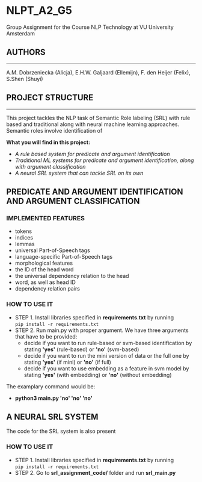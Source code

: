 # NLPT_A2_G5
Group Assignment for the Course NLP Technology at VU University Amsterdam

## AUTHORS
------------------
A.M. Dobrzeniecka (Alicja), E.H.W. Galjaard (Ellemijn), F. den Heijer (Felix), S.Shen (Shuyi)

## PROJECT STRUCTURE
-------------------
This project tackles the NLP task of Semantic Role labeling (SRL) with rule based and traditional along with neural machine learning approaches. Semantic roles involve identification of

**What you will find in this project:**
- _A rule based system for predicate and argument identification_
- _Traditional ML systems for predicate and argument identification, along with argument classification_
- _A neural SRL system that can tackle SRL on its own_

## PREDICATE AND ARGUMENT IDENTIFICATION AND ARGUMENT CLASSIFICATION

### IMPLEMENTED FEATURES

- tokens
- indices
- lemmas
- universal Part-of-Speech tags
- language-specific Part-of-Speech tags
- morphological features
- the ID of the head word
- the universal dependency relation to the head
- word, as well as head ID
- dependency relation pairs

### HOW TO USE IT
- STEP 1. Install libraries specified in **requirements.txt** by running    
    `pip install -r requirements.txt`    
- STEP 2. Run main.py with proper argument. We have three arguments that have to be provided:
    - decide if you want to run rule-based or svm-based identification by stating **'yes'** (rule-based) or **'no'** (svm-based)
    - decide if you want to run the mini version of data or the full one by stating **'yes'** (if mini) or **'no'** (if full)
    - decide if you want to use embedding as a feature in svm model by stating **'yes'** (with embedding) or **'no'** (without embedding)

The examplary command would be:
- **python3 main.py 'no' 'no' 'no'**

## A NEURAL SRL SYSTEM 

The code for the SRL system is also present 

### HOW TO USE IT
- STEP 1. Install libraries specified in **requirements.txt** by running    
    `pip install -r requirements.txt`    
- STEP 2. Go to **srl_assignment_code/** folder and run **srl_main.py**
